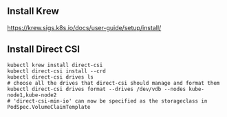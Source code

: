 ## Install Krew
https://krew.sigs.k8s.io/docs/user-guide/setup/install/

## Install Direct CSI
```
kubectl krew install direct-csi
kubectl direct-csi install --crd
kubectl direct-csi drives ls
# choose all the drives that direct-csi should manage and format them
kubectl direct-csi drives format --drives /dev/vdb --nodes kube-node1,kube-node2
# 'direct-csi-min-io' can now be specified as the storageclass in PodSpec.VolumeClaimTemplate
```
